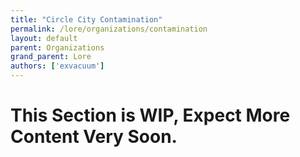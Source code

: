 ```yaml
---
title: "Circle City Contamination"
permalink: /lore/organizations/contamination
layout: default
parent: Organizations
grand_parent: Lore
authors: ['exvacuum']
---
```


# This Section is WIP, Expect More Content Very Soon.